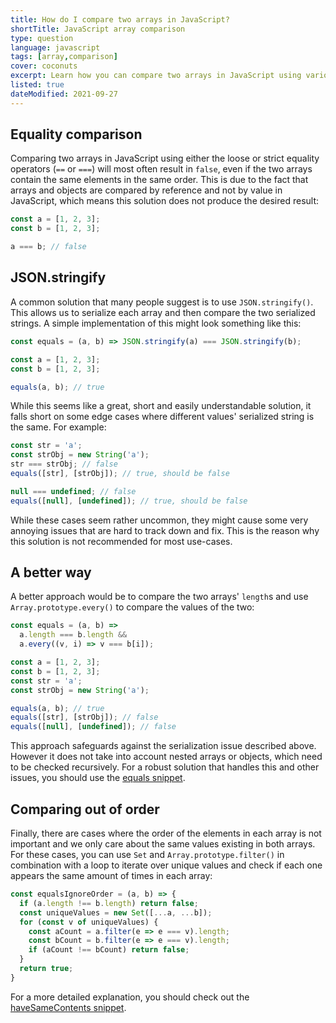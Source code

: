 ```yaml
---
title: How do I compare two arrays in JavaScript?
shortTitle: JavaScript array comparison
type: question
language: javascript
tags: [array,comparison]
cover: coconuts
excerpt: Learn how you can compare two arrays in JavaScript using various different techniques.
listed: true
dateModified: 2021-09-27
---
```


## Equality comparison

Comparing two arrays in JavaScript using either the loose or strict equality operators (`==` or `===`) will most often result in `false`, even if the two arrays contain the same elements in the same order. This is due to the fact that arrays and objects are compared by reference and not by value in JavaScript, which means this solution does not produce the desired result:

```js
const a = [1, 2, 3];
const b = [1, 2, 3];

a === b; // false
```

## JSON.stringify

A common solution that many people suggest is to use `JSON.stringify()`. This allows us to serialize each array and then compare the two serialized strings. A simple implementation of this might look something like this:

```js
const equals = (a, b) => JSON.stringify(a) === JSON.stringify(b);

const a = [1, 2, 3];
const b = [1, 2, 3];

equals(a, b); // true
```

While this seems like a great, short and easily understandable solution, it falls short on some edge cases where different values' serialized string is the same. For example:

```js
const str = 'a';
const strObj = new String('a');
str === strObj; // false
equals([str], [strObj]); // true, should be false

null === undefined; // false
equals([null], [undefined]); // true, should be false
```

While these cases seem rather uncommon, they might cause some very annoying issues that are hard to track down and fix. This is the reason why this solution is not recommended for most use-cases.

## A better way

A better approach would be to compare the two arrays' `length`s and use `Array.prototype.every()` to compare the values of the two:

```js
const equals = (a, b) =>
  a.length === b.length &&
  a.every((v, i) => v === b[i]);

const a = [1, 2, 3];
const b = [1, 2, 3];
const str = 'a';
const strObj = new String('a');

equals(a, b); // true
equals([str], [strObj]); // false
equals([null], [undefined]); // false
```

This approach safeguards against the serialization issue described above. However it does not take into account nested arrays or objects, which need to be checked recursively. For a robust solution that handles this and other issues, you should use the [equals snippet](/js/s/equals).

## Comparing out of order

Finally, there are cases where the order of the elements in each array is not important and we only care about the same values existing in both arrays. For these cases, you can use `Set` and `Array.prototype.filter()` in combination with a loop to iterate over unique values and check if each one appears the same amount of times in each array:

```js
const equalsIgnoreOrder = (a, b) => {
  if (a.length !== b.length) return false;
  const uniqueValues = new Set([...a, ...b]);
  for (const v of uniqueValues) {
    const aCount = a.filter(e => e === v).length;
    const bCount = b.filter(e => e === v).length;
    if (aCount !== bCount) return false;
  }
  return true;
}
```

For a more detailed explanation, you should check out the [haveSameContents snippet](/js/s/have-same-contents).
